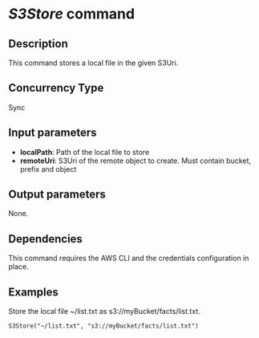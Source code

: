 # *S3Store* command

## Description

This command stores a local file in the given S3Uri.

## Concurrency Type

Sync

## Input parameters

- **localPath**: Path of the local file to store
- **remoteUri**: S3Uri of the remote object to create. Must contain bucket, prefix and object

## Output parameters

None.

## Dependencies

This command requires the AWS CLI and the credentials configuration in place.

## Examples

Store the local file ~/list.txt as s3://myBucket/facts/list.txt.

``` text
S3Store("~/list.txt", "s3://myBucket/facts/list.txt")
```
